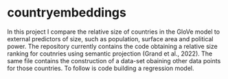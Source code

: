 # countryembeddings
In this project I compare the relative size of countries in the GloVe model to external predictors of size, such as population, surface area and political power. 
The repository currently contains the code obtaining a relative size ranking for coutnries using semantic projection (Grand et al., 2022).
The same file contains the construction of a data-set obaining other data points for those countries. 
To follow is code building a regression model.

